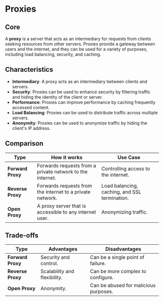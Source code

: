 # Proxies

## Core

A **proxy** is a server that acts as an intermediary for requests from clients seeking resources from other servers. Proxies provide a gateway between users and the internet, and they can be used for a variety of purposes, including load balancing, security, and caching.

## Characteristics

- **Intermediary**: A proxy acts as an intermediary between clients and servers.
- **Security**: Proxies can be used to enhance security by filtering traffic and hiding the identity of the client or server.
- **Performance**: Proxies can improve performance by caching frequently accessed content.
- **Load Balancing**: Proxies can be used to distribute traffic across multiple servers.
- **Anonymity**: Proxies can be used to anonymize traffic by hiding the client's IP address.

## Comparison

| Type | How it works | Use Case |
|---|---|---|
| **Forward Proxy** | Forwards requests from a private network to the internet. | Controlling access to the internet. |
| **Reverse Proxy** | Forwards requests from the internet to a private network. | Load balancing, caching, and SSL termination. |
| **Open Proxy** | A proxy server that is accessible to any internet user. | Anonymizing traffic. |

## Trade-offs

| Type | Advantages | Disadvantages |
|---|---|---|
| **Forward Proxy** | Security and control. | Can be a single point of failure. |
| **Reverse Proxy** | Scalability and flexibility. | Can be more complex to configure. |
| **Open Proxy** | Anonymity. | Can be abused for malicious purposes. |
